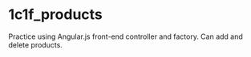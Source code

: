 # 1c1f_products
Practice using Angular.js front-end controller and factory. Can add and delete products.
